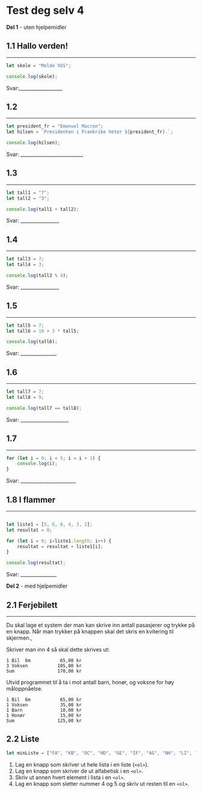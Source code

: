 # Test deg selv 4

**Del 1** - uten hjelpemidler

## 1.1 Hallo verden!

---
```javascript
let skole = "Molde VGS";

console.log(skole);
```
Svar:__________________


## 1.2

---
```javascript
let president_fr = "Emanuel Macron";
let hilsen = `Presidenten i Frankrike heter ${president_fr}.`;

console.log(hilsen);
```

Svar: __________________________

## 1.3

---
```javascript
let tall1 = "7";
let tall2 = "3";

console.log(tall1 + tall2);
```

Svar: ________________

## 1.4

---
```javascript
let tall3 = 7;
let tall4 = 3;

console.log(tall3 % 4);
```
Svar: ________________

## 1.5

---


```javascript
let tall5 = 7;
let tall6 = 10 + 3 * tall5;

console.log(tall6);
```
Svar: _______________


## 1.6

---
```javascript
let tall7 = 7;
let tall8 = 9;

console.log(tall7 == tall8);
```
Svar: ____________________

## 1.7

---
```javascript
for (let i = 0; i < 5; i = i + 1) {
    console.log(i);
}
```

Svar: _______________________


## 1.8 I flammer
---
```javascript

let liste1 = [5, 6, 8, 4, 3, 2];
let resultat = 0;

for (let i = 0; i<liste1.length; i++) {
    resultat = resultat + liste1[i];
}

console.log(resultat);

```
Svar: _______________


**Del 2** - med hjelpemidler
## 2.1 Ferjebilett

---

Du skal lage et system der man kan skrive inn antall pasasjerer og trykke på en knapp. Når man trykker på knappen skal det skris en kvitering til skjermen.,


Skriver man inn 4 så skal dette skrives ut:
```
1 Bil  6m           65,00 kr
3 Voksen           105,00 kr
Sum                170,00 kr           
```

Utvid programmet til å ta i mot antall barn, honør, og voksne for høy måloppnåelse.
```
1 Bil  6m           65,00 kr
1 Voksen            35,00 kr
1 Barn              10,00 kr
1 Honør             15,00 kr
Sum                125,00 kr           
```


## 2.2 Liste

```javascript
let minListe = ["FA", "KB", "OC", "HD", "GE", "IF", "AG", "NH", "LI", "JJ", "BK", "ML"]
```

 1.  Lag en knapp som skriver ut hele lista i en liste (```<ol>```).
 2.  Lag en knapp som skriver de ut alfabetisk i en ```<ol>```.
 3.  Skriv ut annen hvert element i lista i en ```<ol>```.
 4.  Lag en knapp som sletter nummer 4 og 5 og skriv ut resten til en ```<ol>```.



